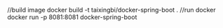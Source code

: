 
//build image
docker build  -t taixingbi/docker-spring-boot .
//run docker
docker run -p 8081:8081 docker-spring-boot
